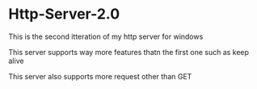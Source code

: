 # Http-Server-2.0
This is the second itteration of my http server for windows

This server supports way more features thatn the first one such as keep alive

This server also supports more request other than GET
